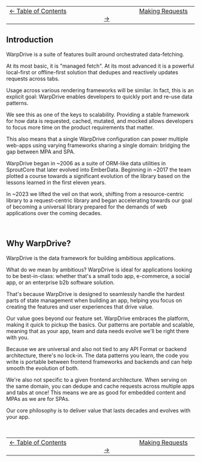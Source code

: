 | | |
| -- | -- |
| [← Table of Contents](./0-index.md#table-of-contents) &nbsp;&nbsp;&nbsp;&nbsp;&nbsp;&nbsp;&nbsp;&nbsp;&nbsp;&nbsp;&nbsp;&nbsp;&nbsp;&nbsp;&nbsp;&nbsp;&nbsp;&nbsp;&nbsp;&nbsp;&nbsp;&nbsp; | &nbsp;&nbsp;&nbsp;&nbsp;&nbsp;&nbsp;&nbsp;&nbsp;&nbsp;&nbsp;&nbsp;&nbsp;&nbsp;&nbsp;&nbsp;&nbsp;&nbsp;&nbsp;&nbsp;&nbsp;&nbsp;&nbsp;[Making Requests →](./2-requests.md) |

## Introduction

WarpDrive is a suite of features built around orchestrated data-fetching.

At its most basic, it is "managed fetch". At its most advanced it is a powerful
local-first or offline-first solution that dedupes and reactively updates requests
across tabs.

Usage across various rendering frameworks will be similar. In fact, this is an
explicit goal: WarpDrive enables developers to quickly port and re-use data
patterns.

We see this as one of the keys to scalability. Providing a stable framework
for how data is requested, cached, mutated, and mocked allows developers to
focus more time on the product requirements that matter.

This also means that a single WarpDrive configuration can power multiple web-apps
using varying frameworks sharing a single domain: bridging the gap between MPA
and SPA.

WarpDrive began in ~2006 as a suite of ORM-like data utilities in SproutCore that
later evolved into EmberData. Beginning in ~2017 the team plotted a course towards
a significant evolution of the library based on the lessons learned in the first
eleven years.

In ~2023 we lifted the veil on that work, shifting from a resource-centric library
to a request-centric library and began accelerating towards our goal of becoming
a universal library prepared for the demands of web applications over the coming
decades.

<br>

## Why WarpDrive?

WarpDrive is the data framework for building ambitious applications.

What do we mean by ambitious? WarpDrive is ideal for applications looking to
be best-in-class: whether that's a small todo app, e-commerce, a
social app, or an enterprise b2b software solution.

That's because WarpDrive is designed to seamlessly handle the hardest parts
of state management when building an app, helping you focus on creating the
features and user experiences that drive value.

Our value goes beyond our feature set. WarpDrive embraces the platform, making it
quick to pickup the basics. Our patterns are portable and scalable, meaning that as
your app, team and data needs evolve we'll be right there with you.

Because we are universal and also not tied to any API Format or backend architecture,
there's no lock-in. The data patterns you learn, the code you write is portable
between frontend frameworks and backends and can help smooth the evolution of both.

We're also not specific to a given frontend architecture. When serving on the same
domain, you can dedupe and cache requests across multiple apps and tabs at once!
This means we are as good for embedded content and MPAs as we are for SPAs.

Our core philosophy is to deliver value that lasts decades and evolves with your app.

<br>

| | |
| -- | -- |
| [← Table of Contents](./0-index.md#table-of-contents) &nbsp;&nbsp;&nbsp;&nbsp;&nbsp;&nbsp;&nbsp;&nbsp;&nbsp;&nbsp;&nbsp;&nbsp;&nbsp;&nbsp;&nbsp;&nbsp;&nbsp;&nbsp;&nbsp;&nbsp;&nbsp;&nbsp; | &nbsp;&nbsp;&nbsp;&nbsp;&nbsp;&nbsp;&nbsp;&nbsp;&nbsp;&nbsp;&nbsp;&nbsp;&nbsp;&nbsp;&nbsp;&nbsp;&nbsp;&nbsp;&nbsp;&nbsp;&nbsp;&nbsp;[Making Requests →](./2-requests.md) |
